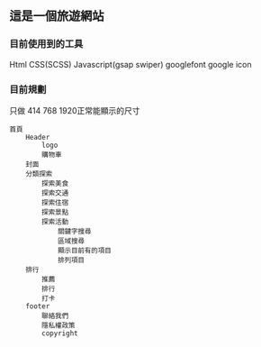 ## 這是一個旅遊網站

### 目前使用到的工具
Html CSS(SCSS) Javascript(gsap swiper) googlefont google icon  

### 目前規劃

只做 414 768 1920正常能顯示的尺寸
```
首頁
    Header
        logo
        購物車
    封面
    分類探索
        探索美食 
        探索交通 
        探索住宿 
        探索景點
        探索活動
            關鍵字搜尋
            區域搜尋
            顯示目前有的項目
            排列項目
    排行
        推薦
        排行
        打卡
    footer
        聯絡我們
        隱私權政策
        copyright
```